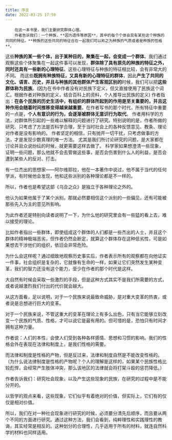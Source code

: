 ```yaml
---
title: 序言
date: 2022-03-25 17:59
---
```

        在这一本书里，我们主要研究群体心理。
        作者告诉我们：一个种族，**因为遗传等原因**，其中的每个个体会具有某些这个种族的共同的特征。**种族的这些共同的特征合在一起我们可以称之为种族的气质或者是种族的性格**。
这些**种族的某一些个体，出于某种目的，聚集在一起，会变成一个群体**。我们通过观察这些个体聚集在一起这件事可以发现，**群体除了具有原先的种族的特征之外，同时还具有一些新的心理特征**。这些心理特征与种族的特征相比较，会有非常大的不同。
        而这些**既拥有种族特征，又具有新的心理特征的群体**，因此**产生了共同的文化、语言、历史，并且与种族的其他群体产生客观区别的**时候，我们可以把**这些群体称为民族**。(因为在书中作者没有对民族下定义，但又直接使用了民族这个词汇。根据作者对种族的定义，结合百科上的资料，个人推导出民族的定义)
        作者指出：**在各个民族的历史生活中，有组织的群体所起到的作用是至关重要的，并且这种作用会随着时间推移变得越来越重要**。在作者写书的那个时代，所有特征中重要的一点是，**个人有意识的行为，会逐渐被群体无意识行为取代**。
        作者用科学的方法，对群体所引起的一些难以解释的问题进行了研究。特别说明的是，作者所做的研究、只考虑了方法是否科学合理，至于当时社会上的各种反馈意见、教条、理论对作者是没有影响的。
        作者坚定的相信，只有抛开一切干扰，只考虑做事的方法，才是发现少数真理的唯一方法。
        尤其是我们所讨论研究的问题，是大家都在讨论并且众说纷纭的时候，就更需要这样去做了。
        科学家如果想澄清一些现象，证明一些问题，那么他就不会去管做这些事，是否会伤害到什么人的利益，是否会遭到某些人的反对、打击。


有一位杰出的思想家——阿尔维耶拉，他在一本著作中说过，他不属于当代的任何学派，有时候他会发现，他和这些派别的各种理论都是不一样的。


所以，作者也是希望这部《乌合之众》是独立于各种理论之外的。


他认为如果他属于了某个派别，那就必然要相信这个派别的一些偏见，还有可能被那些先入为主的意见所影响。


为此作者还是特别向读者说明了一下，为什么他的研究里会有一些猛的看上去，难以接受的理论。


比如作者指出一些群体，即使组成这个群体的人们都是一些杰出的人士，并且这个群体的精神极端恶劣，但作者仍然会断定，就算这个群体存在这种低劣性，可是如果想去干涉他们的组织，依旧会非常危险。


为什么会这样呢？通过细致地观察历史事实后，作者表示所有的观察都在向他证实一件事，社会组织是复杂的，它就像有生命的一样，如果让它们突然发生某种变革，我们的智力还没有这个能力，至少在作者的那个时代是这样。


大自然有时候会采取一些激烈的手段，但是这种方式其实不是我们所需要的方式，或者说越激烈我们付出的代价就会越大。


从这方面看，足以说明，对于一个民族来说最致命威胁，是对重大变革的热衷，或者说是总想进行巨大的变革。


对于一个民族来说，不管这重大的变革在理论上有多么出色，只有当它能够立刻改变一个民族的气质、性格，才可以说它是最有用的。但可惜的是，恐怕只有时间才拥有这种力量。

作者说：人们的本性，会使人们受到各种各样感情、思想和习惯的影响。我们的性格会外在表现在法律和制度上，是我们性格的需要。


而法律和制度是性格的产物，但是反过来，法律和制度自然是不能改变性格的。（为什么说法律制度是性格的产物呢？个人的理解是这样的，如果某个民族性格比较彪悍，会经常产生肢体冲突，那么该地区的法律就会将打架斗殴的惩罚降低。）


作者告诉我们：研究社会现象，以及产生这些现象的民族，在研究的过程中是不能分开的。


以哲学的观点来看，这些现象，它们似乎有着绝对的价值，但实际上，它们有的仅仅是相对价值。


所以，我们在对一种社会现象进行研究的时候，必须要分清先后顺序，而且要从两个不同的方面进行研究。通过这种方法，我们会看到，纯粹理性和实践理性的教诲，其实经常是相反的。这种划分的合理性，几乎适用于所有的材料，就连自然科学的材料也同样适用。